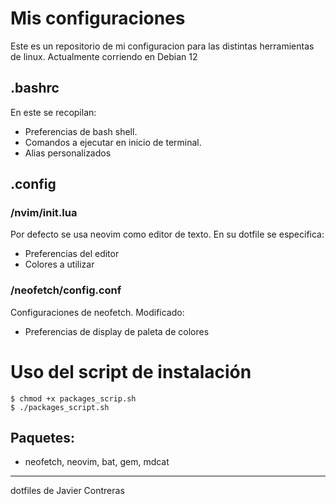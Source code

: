 # Mis configuraciones 

Este es un repositorio de mi configuracion para las distintas herramientas de linux.
Actualmente corriendo en Debian 12

## .bashrc

En este se recopilan:
- Preferencias de bash shell.
- Comandos a ejecutar en inicio de terminal.
- Alias personalizados


## .config
### /nvim/init.lua

Por defecto se usa neovim como editor de texto.
En su dotfile se especifica:

- Preferencias del editor
- Colores a utilizar

### /neofetch/config.conf

Configuraciones de neofetch. Modificado:
- Preferencias de display de paleta de colores


# Uso del script de instalación

```console
$ chmod +x packages_scrip.sh
$ ./packages_script.sh
```

## Paquetes:
- neofetch, neovim, bat, gem, mdcat

---
dotfiles de Javier Contreras
